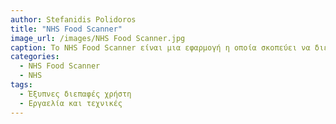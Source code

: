```yaml
---
author: Stefanidis Polidoros
title: "NHS Food Scanner"
image_url: /images/NHS Food Scanner.jpg
caption: Το NHS Food Scanner είναι μια εφαρμογή η οποία σκοπεύει να διευκολύνει τον άνθρωπο στον υπολογισμό των μακροθρεπτικών των τροφών. Λειτουργεί με scanner και χρησιμοποιεί το barcode του προϊόντος.
categories:
  - NHS Food Scanner
  - ΝΗS
tags:
  - Έξυπνες διεπαφές χρήστη
  - Εργαελία και τεχνικές
---
```

